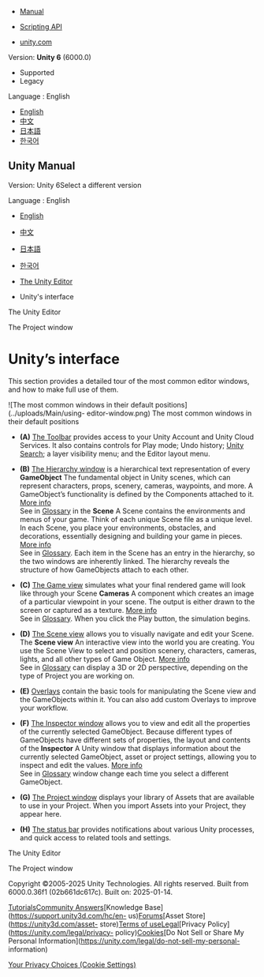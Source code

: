 [](https://docs.unity3d.com)

  * [Manual](../Manual/index.html)
  * [Scripting API](../ScriptReference/index.html)

  * [unity.com](https://unity.com/)

Version: **Unity 6** (6000.0)

  * Supported
  * Legacy

Language : English

  * [English](/Manual/UsingTheEditor.html)
  * [中文](/cn/current/Manual/UsingTheEditor.html)
  * [日本語](/ja/current/Manual/UsingTheEditor.html)
  * [한국어](/kr/current/Manual/UsingTheEditor.html)

[](https://docs.unity3d.com)

## Unity Manual

Version: Unity 6Select a different version

Language : English

  * [English](/Manual/UsingTheEditor.html)
  * [中文](/cn/current/Manual/UsingTheEditor.html)
  * [日本語](/ja/current/Manual/UsingTheEditor.html)
  * [한국어](/kr/current/Manual/UsingTheEditor.html)

  * [The Unity Editor](unity-editor.html)
  * Unity's interface

[](unity-editor.html)

The Unity Editor

[](ProjectView.html)

The Project window

# Unity’s interface

This section provides a detailed tour of the most common editor windows, and
how to make full use of them.

![The most common windows in their default positions](../uploads/Main/using-
editor-window.png) The most common windows in their default positions

  * **(A)** [The Toolbar](Toolbar.html) provides access to your Unity Account and Unity Cloud Services. It also contains controls for Play mode; Undo history; [Unity Search](search-overview.html); a layer visibility menu; and the Editor layout menu.
  * **(B)** [The Hierarchy window](Hierarchy.html) is a hierarchical text representation of every **GameObject** The fundamental object in Unity scenes, which can represent characters, props, scenery, cameras, waypoints, and more. A GameObject’s functionality is defined by the Components attached to it. [More info](class-GameObject.html)  
See in [Glossary](Glossary.html#GameObject) in the **Scene** A Scene contains
the environments and menus of your game. Think of each unique Scene file as a
unique level. In each Scene, you place your environments, obstacles, and
decorations, essentially designing and building your game in pieces. [More
info](CreatingScenes.html)  
See in [Glossary](Glossary.html#Scene). Each item in the Scene has an entry in
the hierarchy, so the two windows are inherently linked. The hierarchy reveals
the structure of how GameObjects attach to each other.

  * **(C)** [The Game view](GameView.html) simulates what your final rendered game will look like through your Scene **Cameras** A component which creates an image of a particular viewpoint in your scene. The output is either drawn to the screen or captured as a texture. [More info](CamerasOverview.html)  
See in [Glossary](Glossary.html#Camera). When you click the Play button, the
simulation begins.

  * **(D)** [The Scene view](UsingTheSceneView.html) allows you to visually navigate and edit your Scene. The **Scene view** An interactive view into the world you are creating. You use the Scene View to select and position scenery, characters, cameras, lights, and all other types of Game Object. [More info](UsingTheSceneView.html)  
See in [Glossary](Glossary.html#SceneView) can display a 3D or 2D perspective,
depending on the type of Project you are working on.

  * **(E)** [Overlays](overlays.html) contain the basic tools for manipulating the Scene view and the GameObjects within it. You can also add custom Overlays to improve your workflow.
  * **(F)** [The Inspector window](UsingTheInspector.html) allows you to view and edit all the properties of the currently selected GameObject. Because different types of GameObjects have different sets of properties, the layout and contents of the **Inspector** A Unity window that displays information about the currently selected GameObject, asset or project settings, allowing you to inspect and edit the values. [More info](UsingTheInspector.html)  
See in [Glossary](Glossary.html#Inspector) window change each time you select
a different GameObject.

  * **(G)** [The Project window](ProjectView.html) displays your library of Assets that are available to use in your Project. When you import Assets into your Project, they appear here.
  * **(H)** [The status bar](StatusBar.html) provides notifications about various Unity processes, and quick access to related tools and settings.

[](unity-editor.html)

The Unity Editor

[](ProjectView.html)

The Project window

Copyright ©2005-2025 Unity Technologies. All rights reserved. Built from
6000.0.36f1 (02b661dc617c). Built on: 2025-01-14.

[Tutorials](https://learn.unity.com/)[Community
Answers](https://answers.unity3d.com)[Knowledge
Base](https://support.unity3d.com/hc/en-
us)[Forums](https://forum.unity3d.com)[Asset Store](https://unity3d.com/asset-
store)[Terms of
use](https://docs.unity3d.com/Manual/TermsOfUse.html)[Legal](https://unity.com/legal)[Privacy
Policy](https://unity.com/legal/privacy-
policy)[Cookies](https://unity.com/legal/cookie-policy)[Do Not Sell or Share
My Personal Information](https://unity.com/legal/do-not-sell-my-personal-
information)

[Your Privacy Choices (Cookie Settings)](javascript:void\(0\);)

